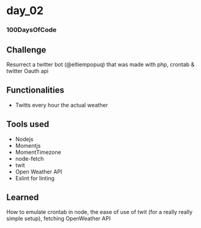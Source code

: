 # day_02
### 100DaysOfCode

## Challenge

Resurrect a twitter bot (@eltiempopuq) that was made with php, crontab & twitter Oauth api

## Functionalities

* Twitts every hour the actual weather

## Tools used

* Nodejs
* Momentjs
* MomentTimezone
* node-fetch
* twit
* Open Weather API
* Eslint for linting

## Learned

How to emulate crontab in node, the ease of use of twit (for a really really simple setup), fetching OpenWeather API
